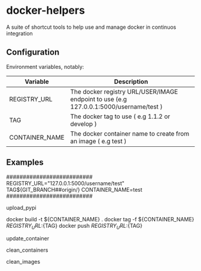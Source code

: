 docker-helpers
=========

A suite of shortcut tools to help use and manage docker in continuos integration

## Configuration

Environment variables, notably:

Variable | Description
--- | ---
REGISTRY_URL | The docker registry URL/USER/IMAGE endpoint to use (e.g 127.0.0.1:5000/username/test )
TAG | The docker tag to use ( e.g 1.1.2 or develop )
CONTAINER_NAME | The docker container name to create from an image ( e.g test )

## Examples

##########################
REGISTRY_URL="127.0.0.1:5000/username/test"
TAG${GIT_BRANCH##origin/}
CONTAINER_NAME=test
##########################

upload_pypi

docker build -t ${CONTAINER_NAME} .
docker tag -f ${CONTAINER_NAME} ${REGISTRY_URL}:${TAG}
docker push ${REGISTRY_URL}:${TAG}

update_container 

clean_containers

clean_images
